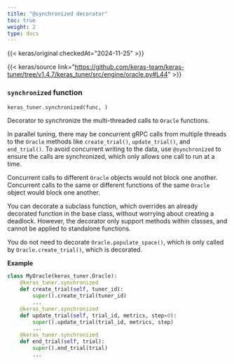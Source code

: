 ```yaml
---
title: "@synchronized decorator"
toc: true
weight: 2
type: docs
---
```


{{< keras/original checkedAt="2024-11-25" >}}

{{< keras/source link="https://github.com/keras-team/keras-tuner/tree/v1.4.7/keras_tuner/src/engine/oracle.py#L44" >}}

### `synchronized` function

```python
keras_tuner.synchronized(func, )
```

Decorator to synchronize the multi-threaded calls to `Oracle` functions.

In parallel tuning, there may be concurrent gRPC calls from multiple threads
to the `Oracle` methods like `create_trial()`, `update_trial()`, and
`end_trial()`. To avoid concurrent writing to the data, use `@synchronized`
to ensure the calls are synchronized, which only allows one call to run at a
time.

Concurrent calls to different `Oracle` objects would not block one another.
Concurrent calls to the same or different functions of the same `Oracle`
object would block one another.

You can decorate a subclass function, which overrides an already decorated
function in the base class, without worrying about creating a deadlock.
However, the decorator only support methods within classes, and cannot be
applied to standalone functions.

You do not need to decorate `Oracle.populate_space()`, which is only
called by `Oracle.create_trial()`, which is decorated.

**Example**

```python
class MyOracle(keras_tuner.Oracle):
    @keras_tuner.synchronized
    def create_trial(self, tuner_id):
        super().create_trial(tuner_id)
        ...
    @keras_tuner.synchronized
    def update_trial(self, trial_id, metrics, step=0):
        super().update_trial(trial_id, metrics, step)
        ...
    @keras_tuner.synchronized
    def end_trial(self, trial):
        super().end_trial(trial)
        ...
```
